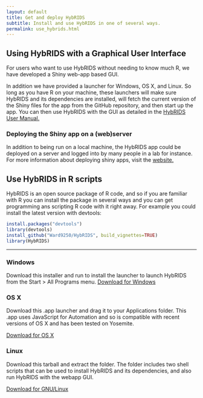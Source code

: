 ```yaml
---
layout: default
title: Get and deploy HybRIDS
subtitle: Install and use HybRIDS in one of several ways.
permalink: use_hybrids.html
---
```


## Using HybRIDS with a Graphical User Interface

For users who want to use HybRIDS without needing to know much R, we have developed a Shiny web-app based GUI.

In addition we have provided a launcher for Windows, OS X, and Linux. So long as you have R on your machine, these launchers will make sure HybRIDS and its dependencies are installed, will fetch the current version of the Shiny files for the app from the GitHub repository, and then start up the app. You can then use HybRIDS with the GUI as detailed in the [HybRIDS User Manual.](./manual.html)

### Deploying the Shiny app on a (web)server
In addition to being run on a local machine, the HybRIDS app could be deployed on a server and logged into by many people in a lab for instance. For more information about deploying shiny apps, visit the [website.](http://shiny.rstudio.com)

## Use HybRIDS in R scripts
HybRIDS is an open source package of R code, and so if you are familiar with R you can install the package in several ways and you can get programming ans scripting R code with it right away. For example you could install the latest version with devtools:

```R
install.packages("devtools")
library(devtools)
install_github("Ward9250/HybRIDS", build_vignettes=TRUE)
library(HybRIDS)
```

-----

<div class="container">
      <div class="row">
        <div class="col-md-4">
          <h3>Windows</h3>
          Download this installer and run to install the launcher to launch HybRIDS from the Start > All Programs menu.
          <a class="btn btn-default" href="./Windows/LaunchHybRIDS_installer.EXE" role="button" download="install_HybRIDSLauncher.EXE">Download for Windows</a>
        </div>
        <div class="col-md-4">
          <h3>OS X</h3>
          Download this .app launcher and drag it to your Applications folder. This .app uses JavaScript for Automation and so is compatible with recent versions of OS X and has been tested on Yosemite. 
          <p><a class="btn btn-default" href="./OSX/HybRIDSapp.zip" role="button" download="HybRIDS.app">Download for OS X</a></p>
       </div>
        <div class="col-md-4">
          <h3>Linux</h3>
          Download this tarball and extract the folder. The folder includes two shell scripts that can be used to install HybRIDS and its dependencies, and also run HybRIDS with the webapp GUI. 
          <p><a class="btn btn-default" href="./Linux/HybRIDS_Launcher.tar.gz" role="button" download="HybRIDS_Launcher.tar.gz">Download for GNU/Linux</a></p>
        </div>
      </div>
</div>

